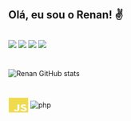 ## Olá, eu sou o Renan! ✌️

##

<a href="https://instagram.com/renan_silvaz" target="_blank"><img src="https://img.shields.io/badge/-Instagram-%23E4405F?style=for-the-badge&logo=instagram&logoColor=white" target="_blank"></a>
<a href = "mailto:renao070799@gmail.com"><img src="https://img.shields.io/badge/-Gmail-%23333?style=for-the-badge&logo=gmail&logoColor=white" target="_blank"></a>
<a href="https://www.linkedin.com/in/renan-da-silva-santos-a79992160/" target="_blank"><img src="https://img.shields.io/badge/-LinkedIn-%230077B5?style=for-the-badge&logo=linkedin&logoColor=white" target="_blank"></a>
<a href="https://twitter.com/silvaz_renan" target="_blank"><img src="https://img.shields.io/badge/Twitter-1DA1F2?style=for-the-badge&logo=twitter&logoColor=white"></a>

#

<div>

![Renan GitHub stats](https://github-readme-stats.vercel.app/api?username=erenyeagerr&show_icons=true&theme=tokyonight)

</div>

###
<div style="display: inline_block"><br>
  <img align="center" alt="Js" height="30" width="40" src="https://raw.githubusercontent.com/devicons/devicon/master/icons/javascript/javascript-plain.svg"/>
  <img align="center" alt="php" height="45" width="45" src="https://cdn.jsdelivr.net/gh/devicons/devicon/icons/php/php-plain.svg"/>


  </div>